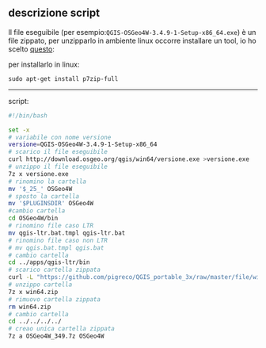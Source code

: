 ## descrizione script

Il file eseguibile (per esempio:`QGIS-OSGeo4W-3.4.9-1-Setup-x86_64.exe`) è un file zippato, per unzipparlo in ambiente linux occorre installare un tool, io ho scelto [questo](https://manpages.debian.org/jessie/p7zip-full/7za.1.en.html):

per installarlo in linux:

`sudo apt-get install p7zip-full`

---

script:


```bash
#!/bin/bash

set -x
# variabile con nome versione
versione=QGIS-OSGeo4W-3.4.9-1-Setup-x86_64
# scarico il file eseguibile
curl http://download.osgeo.org/qgis/win64/versione.exe >versione.exe
# unzippo il file eseguibile
7z x versione.exe
# rinomino la cartella
mv '$_25_' OSGeo4W
# sposto la cartella
mv '$PLUGINSDIR' OSGeo4W
#cambio cartella
cd OSGeo4W/bin
# rinomino file caso LTR
mv qgis-ltr.bat.tmpl qgis-ltr.bat
# rinomino file caso non LTR
# mv qgis.bat.tmpl qgis.bat
# cambio cartella
cd ../apps/qgis-ltr/bin
# scarico cartella zippata
curl -L "https://github.com/pigreco/QGIS_portable_3x/raw/master/file/win64/win64.zip" >win64.zip
# unzippo cartella
7z x win64.zip
# rimuovo cartella zippata
rm win64.zip
# cambio cartella
cd ../../../../
# creao unica cartella zippata
7z a OSGeo4W_349.7z OSGeo4W
```